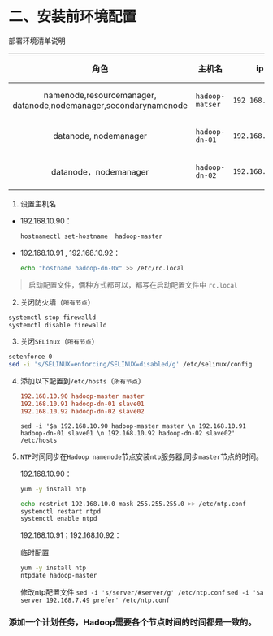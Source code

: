 # 二、安装前环境配置

部署环境清单说明

|角色|主机名|ip|系统|硬件|
|:----:|----|:---:|----|---|
|namenode,resourcemanager, datanode,nodemanager,secondarynamenode|`hadoop-matser`|`192 168.10.90`|CentOS 7.3|4核2G|
|datanode, nodemanager|`hadoop-dn-01`|`192.168.10.91`|CentOS 7.3|4核2G
| datanode，nodemanager|`hadoop-dn-02`|`192.168.10.92`|CentOS 7.3|4核2G

1. 设置主机名

 - 192.168.10.90：

    ```bash
    hostnamectl set-hostname  hadoop-master
    ```

 - 192.168.10.91 , 192.168.10.92：

    ```bash
    echo "hostname hadoop-dn-0x" >> /etc/rc.local
    ```

 > 启动配置文件，俩种方式都可以，都写在启动配置文件中 `rc.local`

2. 关闭防火墙（`所有节点`）

 ```bash
 systemctl stop firewalld
 systemctl disable firewalld
 ```

3. 关闭`SELinux`（`所有节点`）

 ```bash
 setenforce 0
 sed -i 's/SELINUX=enforcing/SELINUX=disabled/g' /etc/selinux/config
 ```

4. 添加以下配置到`/etc/hosts`（`所有节点`）

    ```conf
    192.168.10.90 hadoop-master master
    192.168.10.91 hadoop-dn-01 slave01
    192.168.10.92 hadoop-dn-02 slave02
    ```

    `sed -i '$a 192.168.10.90 hadoop-master master \n 192.168.10.91 hadoop-dn-01 slave01 \n 192.168.10.92 hadoop-dn-02 slave02' /etc/hosts`

6. `NTP`时间同步在`Hadoop namenode`节点安装`ntp`服务器,同步`master`节点的时间。

    192.168.10.90：

    ```bash
    yum -y install ntp

    echo restrict 192.168.10.0 mask 255.255.255.0 >> /etc/ntp.conf
    systemctl restart ntpd
    systemctl enable ntpd
    ```

   192.168.10.91；192.168.10.92：

    临时配置

    ```bash
    yum -y install ntp
    ntpdate hadoop-master
    ```

    修改ntp配置文件
    `sed -i 's/server/#server/g' /etc/ntp.conf`
    `sed -i '$a server 192.168.7.49 prefer' /etc/ntp.conf`

### 添加一个计划任务，Hadoop需要各个节点时间的时间都是一致的。
